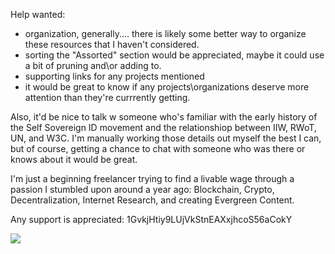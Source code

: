 Help wanted:

* organization, generally.... there is likely some better way to organize these resources that I haven't considered.
* sorting the "Assorted" section would be appreciated, maybe it could use a bit of pruning and\or adding to.
* supporting links for any projects mentioned
* it would be great to know if any projects\organizations deserve more attention than they're currrently getting.

Also, it'd be nice to talk w someone who's familiar with the early history of the Self Sovereign ID movement and the relationshiop between IIW, RWoT, UN, and W3C. I'm manually working those details out myself the best I can, but of course, getting a chance to chat with someone who was there or knows about it would be great. 

I'm just a beginning freelancer trying to find a livable wage through a passion I stumbled upon around a year ago: Blockchain, Crypto, Decentralization, Internet Research, and creating Evergreen Content. 

Any support is appreciated: 1GvkjHtiy9LUjVkStnEAXxjhcoS56aCokY

![](http://imgur.com/xMd9r0rl.png)
